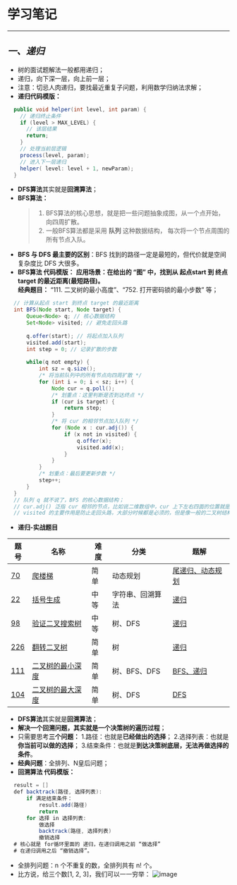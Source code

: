 # 学习笔记

---------------------

## ***一、递归***
* 树的面试题解法一般都用递归；
* 递归，向下深一层，向上前一层；
* 注意：切忌人肉递归，要找最近重复子问题，利用数学归纳法求解；
* **递归代码模版：**
```java
  public void helper(int level, int param) { 
    // 递归终止条件
    if (level > MAX_LEVEL) { 
      // 该层结果 
      return; 
    }
    // 处理当前层逻辑 
    process(level, param); 
    // 进入下一层递归
    helper( level: level + 1, newParam); 
  }
```
* **DFS算法**其实就是**回溯算法**；
* **BFS算法：** <br>
    > 1. BFS算法的核心思想，就是把一些问题抽象成图，从一个点开始，向四周扩散。<br>
    > 2. 一般BFS算法都是采用 **队列** 这种数据结构， 每次将一个节点周围的所有节点入队。<br>
* **BFS 与 DFS 最主要的区别**：BFS 找到的路径⼀定是最短的，但代价就是空间复杂度⽐ DFS ⼤很多。
* **BFS算法 代码模版：**
        **应用场景：在给出的 “图” 中，找到从 起点start 到 终点target 的最近距离(最短路径)。**<br>
        **经典题目：** “111. 二叉树的最小高度”、“752. 打开密码锁的最小步数” 等；
```java
  // 计算从起点 start 到终点 target 的最近距离
  int BFS(Node start, Node target) {
      Queue<Node> q; // 核心数据结构
      Set<Node> visited; // 避免走回头路
      
      q.offer(start); // 将起点加入队列
      visited.add(start);
      int step = 0; // 记录扩散的步数
      
      while(q not empty) {
          int sz = q.size();
          /* 将当前队列中的所有节点向四周扩散 */
          for (int i = 0; i < sz; i++) {
              Node cur = q.poll();
              /* 划重点：这里判断是否到达终点 */
              if (cur is target) {
                  return step;
              }
              /* 将 cur 的相邻节点加入队列 */
              for (Node x : cur.adj()) {
                  if (x not in visited) {
                      q.offer(x);
                      visited.add(x);
                  }
              }
          }
          /* 划重点：最后要更新步数 */
          step++;
      }
  }
  // 队列 q 就不说了，BFS 的核⼼数据结构； 
  // cur.adj() 泛指 cur 相邻的节点，⽐如说⼆维数组中，cur 上下左右四⾯的位置就是相邻节点； 
  // visited 的主要作⽤是防⽌⾛回头路，⼤部分时候都是必须的，但是像⼀般的⼆叉树结构，没有⼦节点到⽗节点的指针，不会⾛回头路就不需要visited。 
``` 
    
* **递归-实战题目**

 题号   |   名称  |  难度  |   分类  |   题解  
------ | ------ | ------ | ------- | ------- 
 [70](https://leetcode-cn.com/problems/climbing-stairs/ "爬楼梯") | [爬楼梯](https://leetcode-cn.com/problems/climbing-stairs/ "爬楼梯") | 简单 | 动态规划 | [尾递归、动态规划](https://ocykj2i631.feishu.cn/docs/doccnBX1W9TnHKx1RXREM0gdtrd#/ "爬楼梯") 
 [22](https://leetcode-cn.com/problems/generate-parentheses/ "括号生成") | [括号生成](https://leetcode-cn.com/problems/generate-parentheses/ "括号生成") | 中等 | 字符串、回溯算法 | [递归](https://ocykj2i631.feishu.cn/docs/doccnvxk0zmIoMiIha2cNXiCmHd#/ "括号生成") 
 [98](https://leetcode-cn.com/problems/validate-binary-search-tree/ "验证二叉搜索树") | [验证二叉搜索树](https://leetcode-cn.com/problems/validate-binary-search-tree/ "验证二叉搜索树") | 中等 | 树、DFS | [递归](https://ocykj2i631.feishu.cn/docs/doccnQJvf8ZnXUyUN0uZPfU2Wfe#/ "验证二叉搜索树") 
 [226](https://leetcode-cn.com/problems/invert-binary-tree/ "翻转二叉树") | [翻转二叉树](https://leetcode-cn.com/problems/invert-binary-tree/ "翻转二叉树") | 简单 | 树 | [递归](https://ocykj2i631.feishu.cn/docs/doccn0GQs5OBgXmSXK9wkq9eDil#/ "翻转二叉树") 
 [111](https://leetcode-cn.com/problems/minimum-depth-of-binary-tree/ "二叉树的最小深度") | [二叉树的最小深度](https://leetcode-cn.com/problems/minimum-depth-of-binary-tree/ "二叉树的最小深度") | 简单 | 树、BFS、DFS | [BFS、递归](https://ocykj2i631.feishu.cn/docs/doccnwvXDrQy9rmGwYVLyPcYAvh#/ "二叉树的最小深度") 
 [104](https://leetcode-cn.com/problems/maximum-depth-of-binary-tree/ "二叉树的最大深度") | [二叉树的最大深度](https://leetcode-cn.com/problems/maximum-depth-of-binary-tree/ "二叉树的最大深度") | 简单 | 树、DFS | [DFS](https://ocykj2i631.feishu.cn/docs/doccnckZcjeGXYnaklqmOK7NPJb#/ "二叉树的最大深度") 

* **DFS算法**其实就是**回溯算法**；
* **解决一个回溯问题，其实就是一个决策树的遍历过程**；
* 只需要思考**三个问题：**
    1.路径：也就是**已经做出的选择**；
    2.选择列表：也就是**你当前可以做的选择**；
    3.结束条件：也就是**到达决策树底层，无法再做选择的条件**。
* **经典问题**：全排列、N皇后问题；
* **回溯算法 代码模版：**

```java
  result = []
  def backtrack(路径, 选择列表):
      if 满足结束条件：
          result.add(路径)
          return
      for 选择 in 选择列表:
          做选择
          backtrack(路径, 选择列表)
          撤销选择
  # 核心就是 for循环里面的 递归，在递归调用之前 “做选择”
  # 在递归调用之后 “撤销选择”。
```

* 全排列问题：n 个不重复的数，全排列共有 n! 个。
* 比方说，给三个数[1, 2, 3]，我们可以一一穷举：
![image]()
